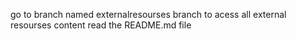 go to branch named externalresourses branch to acess all external resourses content read the README.md file
